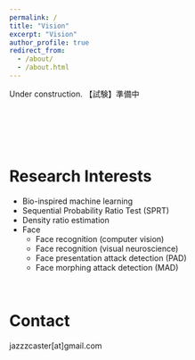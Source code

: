 ```yaml
---
permalink: /
title: "Vision"
excerpt: "Vision"
author_profile: true
redirect_from: 
  - /about/
  - /about.html
---
```


Under construction.
【試験】準備中  
  
<br>
<br>
<br>
<br>

# Research Interests  
- Bio-inspired machine learning  
- Sequential Probability Ratio Test (SPRT)
- Density ratio estimation
- Face
  - Face recognition (computer vision)
  - Face recognition (visual neuroscience)
  - Face presentation attack detection (PAD)
  - Face morphing attack detection (MAD)
<br>  

# Contact  
jazzzcaster[at]gmail.com  

<br>
<br>
<br>
<br>
<br>
<br>
<br>
<br>
<br>
<br>
<br>
<br>
<br>
<br>
<br>
<br>
<br>
<br>
<br>
<br>